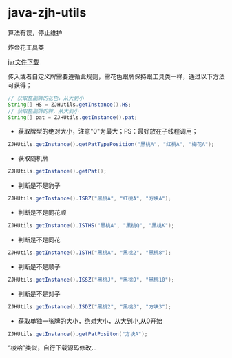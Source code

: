 # java-zjh-utils

算法有误，停止维护

炸金花工具类


[jar文件下载](https://github.com/wdh-1025/java-zjh-utils/raw/master/jar/zjh.0.0.1.jar)

传入或者自定义牌需要遵循此规则，需花色跟牌保持跟工具类一样，通过以下方法可获得；
``` java
// 获取整副牌的花色，从大到小
String[] HS = ZJHUtils.getInstance().HS;
// 获取整副牌的牌，从大到小
String[] pat = ZJHUtils.getInstance().pat;
```
* 获取牌型的绝对大小，注意"0"为最大；PS：最好放在子线程调用；
``` java
ZJHUtils.getInstance().getPatTypePosition("黑桃A", "红桃A", "梅花A");
```
* 获取随机牌
``` java
ZJHUtils.getInstance().getPat();
```
* 判断是不是豹子
``` java
ZJHUtils.getInstance().ISBZ("黑桃A", "红桃A", "方块A");
```
* 判断是不是同花顺
``` java
ZJHUtils.getInstance().ISTHS("黑桃A", "黑桃Q", "黑桃K");
```
* 判断是不是同花
``` java
ZJHUtils.getInstance().ISTH("黑桃A", "黑桃2", "黑桃8");
```
* 判断是不是顺子
``` java
ZJHUtils.getInstance().ISSZ("黑桃J", "黑桃9", "黑桃10");
```
* 判断是不是对子
``` java
ZJHUtils.getInstance().ISDZ("黑桃2", "黑桃3", "方块3");
```
* 获取单独一张牌的大小，绝对大小，从大到小,从0开始
``` java
ZJHUtils.getInstance().getPatPositon("方块A");
```
“梭哈”类似，自行下载源码修改...
